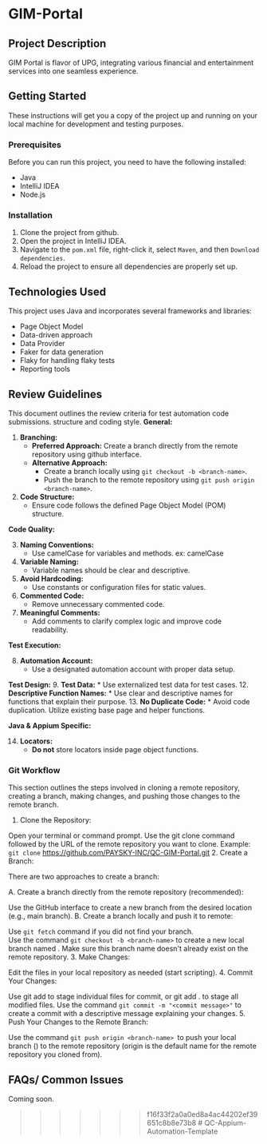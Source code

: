 # GIM-Portal

## Project Description

GIM Portal is flavor of UPG, integrating various financial and entertainment services into one seamless experience.

## Getting Started

These instructions will get you a copy of the project up and running on your local machine for development and testing purposes.

### Prerequisites

Before you can run this project, you need to have the following installed:
- Java
- IntelliJ IDEA
- Node.js

### Installation

1. Clone the project from github.
2. Open the project in IntelliJ IDEA.
3. Navigate to the `pom.xml` file, right-click it, select `Maven`, and then `Download dependencies`.
4. Reload the project to ensure all dependencies are properly set up.

## Technologies Used

This project uses Java and incorporates several frameworks and libraries:
- Page Object Model
- Data-driven approach
- Data Provider
- Faker for data generation
- Flaky for handling flaky tests
- Reporting tools

## Review Guidelines

This document outlines the review criteria for test automation code submissions.
structure and coding style.
**General:**

1. **Branching:**
    * **Preferred Approach:** Create a branch directly from the remote repository using github interface.
    * **Alternative Approach:**
        * Create a branch locally using `git checkout -b <branch-name>`.
        * Push the branch to the remote repository using `git push origin <branch-name>`.
2. **Code Structure:**
    * Ensure code follows the defined Page Object Model (POM) structure.

**Code Quality:**

3. **Naming Conventions:**
    * Use camelCase for variables and methods. ex: camelCase
4. **Variable Naming:**
    * Variable names should be clear and descriptive.
5. **Avoid Hardcoding:**
    * Use constants or configuration files for static values.
6. **Commented Code:**
    * Remove unnecessary commented code.
7. **Meaningful Comments:**
    * Add comments to clarify complex logic and improve code readability.

**Test Execution:**

8. **Automation Account:**
    * Use a designated automation account with proper data setup.

**Test Design:**
9. **Test Data:**
    * Use externalized test data for test cases.
12. **Descriptive Function Names:**
    * Use clear and descriptive names for functions that explain their purpose.
13. **No Duplicate Code:**
    * Avoid code duplication. Utilize existing base page and helper functions.

**Java & Appium Specific:**

14. **Locators:**
    * **Do not** store locators inside page object functions.

### Git Workflow
This section outlines the steps involved in cloning a remote repository, creating a branch, making changes, and pushing those changes to the remote branch.
1. Clone the Repository:

Open your terminal or command prompt.
Use the git clone command followed by the URL of the remote repository you want to clone.
Example: `git clone` https://github.com/PAYSKY-INC/QC-GIM-Portal.git
2. Create a Branch:

There are two approaches to create a branch:

A. Create a branch directly from the remote repository (recommended):

Use the GitHub  interface to create a new branch from the desired location (e.g., main branch).
B. Create a branch locally and push it to remote:

Use `git fetch` command  if you did not find your branch.  
Use the command `git checkout -b <branch-name>` to create a new local branch named <branch-name>.
Make sure this branch name doesn't already exist on the remote repository.
3. Make Changes:

Edit the files in your local repository as needed (start scripting).
4. Commit Your Changes:

Use git add <filename> to stage individual files for commit, or git add . to stage all modified files.
Use the command `git commit -m "<commit message>"` to create a commit with a descriptive message explaining your changes.
5. Push Your Changes to the Remote Branch:

Use the command `git push origin <branch-name> `to push your local branch (<branch-name>) to the remote repository (origin is the default name for the remote repository you cloned from).

## FAQs/ Common Issues
Coming soon.
>>>>>>> f16f33f2a0a0ed8a4ac44202ef39651c8b8e73b8
#   Q C - A p p i u m - A u t o m a t i o n - T e m p l a t e 
 
 